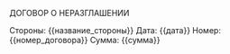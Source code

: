 ДОГОВОР О НЕРАЗГЛАШЕНИИ

Стороны: {{название_стороны}}
Дата: {{дата}}
Номер: {{номер_договора}}
Сумма: {{сумма}}